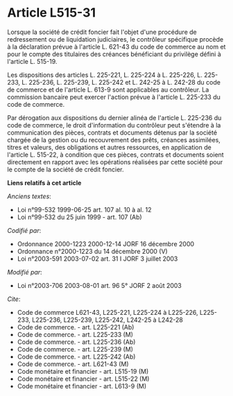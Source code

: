 # Article L515-31

Lorsque la société de crédit foncier fait l'objet d'une procédure de redressement ou de liquidation judiciaires, le
contrôleur spécifique procède à la déclaration prévue à l'article L. 621-43 du code de commerce au nom et pour le compte des
titulaires des créances bénéficiant du privilège défini à l'article L. 515-19.

Les dispositions des articles L. 225-221, L. 225-224 à L. 225-226, L. 225-233, L. 225-236, L. 225-239, L. 225-242 et L.
242-25 à L. 242-28 du code de commerce et de l'article L. 613-9 sont applicables au contrôleur. La commission bancaire peut
exercer l'action prévue à l'article L. 225-233 du code de commerce.

Par dérogation aux dispositions du dernier alinéa de l'article L. 225-236 du code de commerce, le droit d'information du
contrôleur peut s'étendre à la communication des pièces, contrats et documents détenus par la société chargée de la gestion
ou du recouvrement des prêts, créances assimilées, titres et valeurs, des obligations et autres ressources, en application de
l'article L. 515-22, à condition que ces pièces, contrats et documents soient directement en rapport avec les opérations
réalisées par cette société pour le compte de la société de crédit foncier.

**Liens relatifs à cet article**

_Anciens textes_:

  - Loi n°99-532 1999-06-25 art. 107 al. 10 à al. 12
  - Loi n°99-532 du 25 juin 1999 - art. 107 (Ab)

_Codifié par_:

  - Ordonnance 2000-1223 2000-12-14 JORF 16 décembre 2000
  - Ordonnance n°2000-1223 du 14 décembre 2000 (V)
  - Loi n°2003-591 2003-07-02 art. 31 I JORF 3 juillet 2003

_Modifié par_:

  - Loi n°2003-706 2003-08-01 art. 96 5° JORF 2 août 2003

_Cite_:

  - Code de commerce L621-43, L225-221, L225-224 à L225-226, L225-233, L225-236, L225-239, L225-242, L242-25 à L242-28
  - Code de commerce. - art. L225-221 (Ab)
  - Code de commerce. - art. L225-233 (M)
  - Code de commerce. - art. L225-236 (Ab)
  - Code de commerce. - art. L225-239 (M)
  - Code de commerce. - art. L225-242 (Ab)
  - Code de commerce. - art. L621-43 (M)
  - Code monétaire et financier - art. L515-19 (M)
  - Code monétaire et financier - art. L515-22 (M)
  - Code monétaire et financier - art. L613-9 (M)
